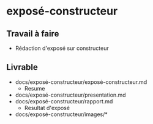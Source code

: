 # exposé-constructeur

## Travail à faire

- Rédaction d'exposé sur constructeur 

## Livrable


- docs/exposé-constructeur/exposé-constructeur.md
  - Resume
- docs/exposé-constructeur/presentation.md
- docs/exposé-constructeur/rapport.md
  - Resultat d'exposé 
- docs/exposé-constructeur/images/*
